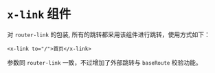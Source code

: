 # `x-link` 组件

对 `router-link` 的包装, 所有的跳转都采用该组件进行跳转，使用方式如下：

```vue
<x-link to="/">首页</x-link>
```

参数同 `router-link` 一致，不过增加了外部跳转与 `baseRoute` 校验功能。 
